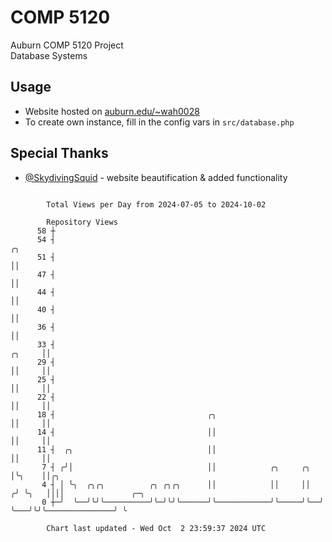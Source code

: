 # COMP 5120
Auburn COMP 5120 Project  
Database Systems

## Usage
- Website hosted on [auburn.edu/~wah0028](https://webhome.auburn.edu/~wah0028/)
- To create own instance, fill in the config vars in `src/database.php`

## Special Thanks
- [@SkydivingSquid](https://github.com/SkydivingSquid) - website beautification & added functionality

```

        Total Views per Day from 2024-07-05 to 2024-10-02

        Repository Views
      58 ┼
      54 ┤                                                                   ╭╮
      51 ┤                                                                   ││
      47 ┤                                                                   ││
      44 ┤                                                                   ││
      40 ┤                                                                   ││
      36 ┤                                                                   ││
      33 ┤                                                            ╭╮     ││
      29 ┤                                                            ││     ││
      25 ┤                                                            ││     ││
      22 ┤                                                            ││     ││
      18 ┤                                  ╭╮                        ││     ││
      14 ┤                                  ││                        ││     ││
      11 ┤  ╭╮                              ││                        ││     ││
       7 ┤ ╭╯│                              ││            ╭╮     ╭╮   │╰╮    ││╭╮
       4 ┤ │ ╰╮  ╭╮╭╮          ╭╮ ╭╮╭╮      ││            ││     ││  ╭╯ ╰╮   ││││               ╭─╮
       0 ┼─╯  ╰──╯╰╯╰──────────╯╰─╯╰╯╰──────╯╰────────────╯╰─────╯╰──╯   ╰───╯╰╯╰───────────────╯ ╰

        Chart last updated - Wed Oct  2 23:59:37 2024 UTC
        
```
